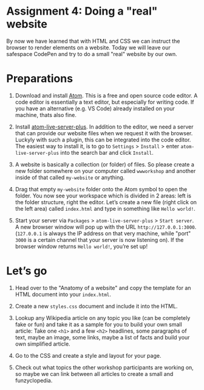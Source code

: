 # Assignment 4: Doing a "real" website

By now we have learned that with HTML and CSS we can instruct the browser to render elements on a website. Today we will leave our safespace CodePen and try to do a small "real" website by our own.

# Preparations

1. Download and install [Atom](https://atom.io). This is a free and open source code editor. A code editor is essentially a text editor, but especially for writing code. If you have an alternative (e.g. VS Code) already installed on your machine, thats also fine.

2. Install [atom-live-server-plus](https://atom.io/packages/atom-live-server-plus). In addition to the editor, we need a server that can provide our website files when we request it with the browser. Luckyly with such a plugin, this can be integrated into the code editor.
The easiest way to install it, is to go to `Settings` > `Install` > enter `atom-live-server-plus` into the search bar and click `Install`.

3. A website is basically a collection (or folder) of files. So please create a new folder somewhere on your computer called `wwworkshop` and another inside of that called `my-website` or anything.

4. Drag that empty `my-website` folder onto the Atom symbol to open the folder. You now see your workspace which is divided in 2 areas: left is the folder structure, right the editor. Let’s create a new file (right click on the left area) called `index.html` and type in something like `Hello world!`.

5. Start your server via `Packages` > `atom-live-server-plus` > `Start server`. A new browser window will pop up with the URL `http://127.0.0.1:3000`. (`127.0.0.1` is always the IP address on that very machine, while "port" `3000` is a certain channel that your server is now listening on). If the browser window returns `Hello world!`, you’re set up!

# Let’s go

1. Head over to the "Anatomy of a website" and copy the template for an HTML document into your `index.html`.

2. Create a new `styles.css` document and include it into the HTML.

3. Lookup any Wikipedia article on any topic you like (can be completely fake or fun) and take it as a sample for you to build your own small article: Take one `<h1>` and a few `<h2>` headlines, some paragraphs of text, maybe an image, some links, maybe a list of facts and build your own simplified article.

4. Go to the CSS and create a style and layout for your page.

5. Check out what topics the other workshop participants are working on, so maybe we can link between all articles to create a small and funzyclopedia.
